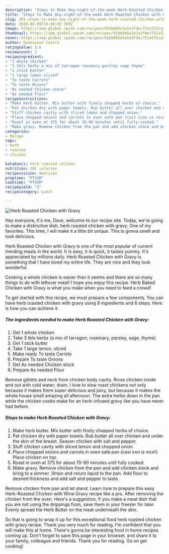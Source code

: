 ```yaml
---
description: "Steps to Make Any-night-of-the-week Herb Roasted Chicken with Gravy"
title: "Steps to Make Any-night-of-the-week Herb Roasted Chicken with Gravy"
slug: 301-steps-to-make-any-night-of-the-week-herb-roasted-chicken-with-gravy
date: 2020-05-09T19:49:07.999Z
image: https://img-global.cpcdn.com/recipes/91bb685e2e1e3fde/751x532cq70/herb-roasted-chicken-with-gravy-recipe-main-photo.jpg
thumbnail: https://img-global.cpcdn.com/recipes/91bb685e2e1e3fde/751x532cq70/herb-roasted-chicken-with-gravy-recipe-main-photo.jpg
cover: https://img-global.cpcdn.com/recipes/91bb685e2e1e3fde/751x532cq70/herb-roasted-chicken-with-gravy-recipe-main-photo.jpg
author: Genevieve Castro
ratingvalue: 3.6
reviewcount: 3
recipeingredient:
- "1 whole chicken"
- "3 tbls herbs a mix of tarragon rosemary parsley sage thyme"
- "1 stick butter"
- "1 large lemon sliced"
- "To taste Carrots"
- "To taste Onions"
- "As needed Chicken stock"
- "As needed Flour"
recipeinstructions:
- "Make herb butter. Mix butter with finely chopped herbs of choice."
- "Pat chicken dry with paper towels. Rub butter all over chicken and under the skin of the breast. Season chicken with salt and pepper."
- "Stuff chicken cavity with sliced lemon and chopped onion."
- "Place chopped onions and carrots in oven safe pan (cast iron is nice!). Place chicken on top."
- "Roast in oven at 375 for about 70-90 minutes until fully cooked."
- "Make gravy. Remove chicken from the pan and add chicken stock and bring to a simmer. Strain and return liquid to the pan. Add flour to desired thickness and add salt and pepper to taste."
categories:
- Recipe
tags:
- herb
- roasted
- chicken

katakunci: herb roasted chicken 
nutrition: 201 calories
recipecuisine: American
preptime: "PT32M"
cooktime: "PT55M"
recipeyield: "3"
recipecategory: Lunch

---
```



![Herb Roasted Chicken with Gravy](https://img-global.cpcdn.com/recipes/91bb685e2e1e3fde/751x532cq70/herb-roasted-chicken-with-gravy-recipe-main-photo.jpg)

Hey everyone, it's me, Dave, welcome to our recipe site. Today, we're going to make a distinctive dish, herb roasted chicken with gravy. One of my favorites. This time, I will make it a little bit unique. This is gonna smell and look delicious.

Herb Roasted Chicken with Gravy is one of the most popular of current trending meals in the world. It is easy, it is quick, it tastes yummy. It's appreciated by millions daily. Herb Roasted Chicken with Gravy is something that I have loved my entire life. They are nice and they look wonderful.

Cooking a whole chicken is easier than it seems and there are so many things to do with leftover meat! I hope you enjoy this recipe. Herb Baked Chicken with Gravy is what you make when you need to feed a crowd!


To get started with this recipe, we must prepare a few components. You can have herb roasted chicken with gravy using 8 ingredients and 6 steps. Here is how you can achieve it.

<!--inarticleads1-->

##### The ingredients needed to make Herb Roasted Chicken with Gravy:

1. Get 1 whole chicken
1. Take 3 tbls herbs (a mix of tarragon, rosemary, parsley, sage, thyme)
1. Get 1 stick butter
1. Take 1 large lemon, sliced
1. Make ready To taste Carrots
1. Prepare To taste Onions
1. Get As needed Chicken stock
1. Prepare As needed Flour


Remove giblets and neck from chicken body cavity. Rinse chicken inside and out with cold water; drain. I love to slow roast chickens not only because it makes them super delicious and juicy, but because it makes the whole house smell amazing all afternoon. The extra herbs down in the pan while the chicken cooks make for an herb-infused gravy like you have never had before. 

<!--inarticleads2-->

##### Steps to make Herb Roasted Chicken with Gravy:

1. Make herb butter. Mix butter with finely chopped herbs of choice.
1. Pat chicken dry with paper towels. Rub butter all over chicken and under the skin of the breast. Season chicken with salt and pepper.
1. Stuff chicken cavity with sliced lemon and chopped onion.
1. Place chopped onions and carrots in oven safe pan (cast iron is nice!). Place chicken on top.
1. Roast in oven at 375 for about 70-90 minutes until fully cooked.
1. Make gravy. Remove chicken from the pan and add chicken stock and bring to a simmer. Strain and return liquid to the pan. Add flour to desired thickness and add salt and pepper to taste.


Remove chicken from pan and let stand. Learn how to prepare this easy Herb-Roasted Chicken with Wine Gravy recipe like a pro. After removing the chicken from the oven. Here&#39;s a suggestion, if you make a meat dish that you are not using the drippings from, save them in your freezer for later. Evenly spread the Herb Butter on the meat underneath the skin. 

So that is going to wrap it up for this exceptional food herb roasted chicken with gravy recipe. Thank you very much for reading. I'm confident that you will make this at home. There's gonna be interesting food in home recipes coming up. Don't forget to save this page in your browser, and share it to your family, colleague and friends. Thank you for reading. Go on get cooking!
